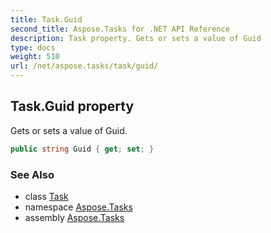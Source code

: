```yaml
---
title: Task.Guid
second_title: Aspose.Tasks for .NET API Reference
description: Task property. Gets or sets a value of Guid
type: docs
weight: 510
url: /net/aspose.tasks/task/guid/
---
```

## Task.Guid property

Gets or sets a value of Guid.

```csharp
public string Guid { get; set; }
```

### See Also

* class [Task](../)
* namespace [Aspose.Tasks](../../task/)
* assembly [Aspose.Tasks](../../../)


